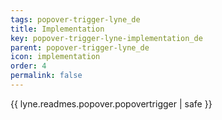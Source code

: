 ```yaml
---
tags: popover-trigger-lyne_de
title: Implementation
key: popover-trigger-lyne-implementation_de
parent: popover-trigger-lyne_de
icon: implementation
order: 4
permalink: false  
---
```

{{ lyne.readmes.popover.popovertrigger | safe }}


